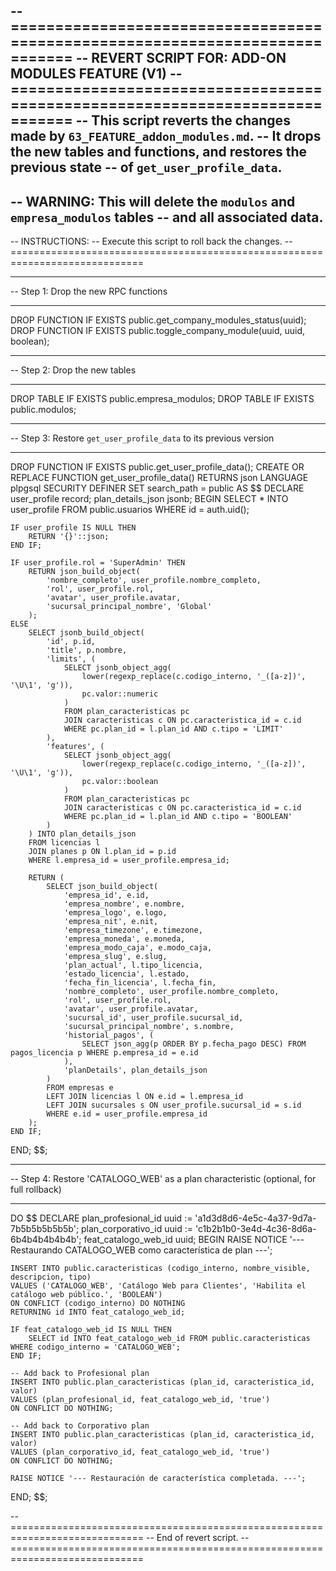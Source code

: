 -- =============================================================================
-- REVERT SCRIPT FOR: ADD-ON MODULES FEATURE (V1)
-- =============================================================================
-- This script reverts the changes made by `63_FEATURE_addon_modules.md`.
-- It drops the new tables and functions, and restores the previous state
-- of `get_user_profile_data`.
--
-- WARNING: This will delete the `modulos` and `empresa_modulos` tables
-- and all associated data.
--
-- INSTRUCTIONS:
-- Execute this script to roll back the changes.
-- =============================================================================

-- -----------------------------------------------------------------------------
-- Step 1: Drop the new RPC functions
-- -----------------------------------------------------------------------------
DROP FUNCTION IF EXISTS public.get_company_modules_status(uuid);
DROP FUNCTION IF EXISTS public.toggle_company_module(uuid, uuid, boolean);


-- -----------------------------------------------------------------------------
-- Step 2: Drop the new tables
-- -----------------------------------------------------------------------------
DROP TABLE IF EXISTS public.empresa_modulos;
DROP TABLE IF EXISTS public.modulos;


-- -----------------------------------------------------------------------------
-- Step 3: Restore `get_user_profile_data` to its previous version
-- -----------------------------------------------------------------------------
DROP FUNCTION IF EXISTS public.get_user_profile_data();
CREATE OR REPLACE FUNCTION get_user_profile_data()
RETURNS json
LANGUAGE plpgsql
SECURITY DEFINER
SET search_path = public
AS $$
DECLARE
    user_profile record;
    plan_details_json jsonb;
BEGIN
    SELECT * INTO user_profile FROM public.usuarios WHERE id = auth.uid();

    IF user_profile IS NULL THEN
        RETURN '{}'::json;
    END IF;
    
    IF user_profile.rol = 'SuperAdmin' THEN
        RETURN json_build_object(
            'nombre_completo', user_profile.nombre_completo,
            'rol', user_profile.rol,
            'avatar', user_profile.avatar,
            'sucursal_principal_nombre', 'Global'
        );
    ELSE
        SELECT jsonb_build_object(
            'id', p.id,
            'title', p.nombre,
            'limits', (
                SELECT jsonb_object_agg(
                    lower(regexp_replace(c.codigo_interno, '_([a-z])', '\U\1', 'g')),
                    pc.valor::numeric
                )
                FROM plan_caracteristicas pc
                JOIN caracteristicas c ON pc.caracteristica_id = c.id
                WHERE pc.plan_id = l.plan_id AND c.tipo = 'LIMIT'
            ),
            'features', (
                SELECT jsonb_object_agg(
                    lower(regexp_replace(c.codigo_interno, '_([a-z])', '\U\1', 'g')),
                    pc.valor::boolean
                )
                FROM plan_caracteristicas pc
                JOIN caracteristicas c ON pc.caracteristica_id = c.id
                WHERE pc.plan_id = l.plan_id AND c.tipo = 'BOOLEAN'
            )
        ) INTO plan_details_json
        FROM licencias l
        JOIN planes p ON l.plan_id = p.id
        WHERE l.empresa_id = user_profile.empresa_id;
        
        RETURN (
            SELECT json_build_object(
                'empresa_id', e.id,
                'empresa_nombre', e.nombre,
                'empresa_logo', e.logo,
                'empresa_nit', e.nit,
                'empresa_timezone', e.timezone,
                'empresa_moneda', e.moneda,
                'empresa_modo_caja', e.modo_caja,
                'empresa_slug', e.slug,
                'plan_actual', l.tipo_licencia,
                'estado_licencia', l.estado,
                'fecha_fin_licencia', l.fecha_fin,
                'nombre_completo', user_profile.nombre_completo,
                'rol', user_profile.rol,
                'avatar', user_profile.avatar,
                'sucursal_id', user_profile.sucursal_id,
                'sucursal_principal_nombre', s.nombre,
                'historial_pagos', (
                    SELECT json_agg(p ORDER BY p.fecha_pago DESC) FROM pagos_licencia p WHERE p.empresa_id = e.id
                ),
                'planDetails', plan_details_json
            )
            FROM empresas e
            LEFT JOIN licencias l ON e.id = l.empresa_id
            LEFT JOIN sucursales s ON user_profile.sucursal_id = s.id
            WHERE e.id = user_profile.empresa_id
        );
    END IF;
END;
$$;

-- -----------------------------------------------------------------------------
-- Step 4: Restore 'CATALOGO_WEB' as a plan characteristic (optional, for full rollback)
-- -----------------------------------------------------------------------------
DO $$
DECLARE
    plan_profesional_id uuid := 'a1d3d8d6-4e5c-4a37-9d7a-7b5b5b5b5b5b';
    plan_corporativo_id uuid := 'c1b2b1b0-3e4d-4c36-8d6a-6b4b4b4b4b4b';
    feat_catalogo_web_id uuid;
BEGIN
    RAISE NOTICE '--- Restaurando CATALOGO_WEB como característica de plan ---';

    INSERT INTO public.caracteristicas (codigo_interno, nombre_visible, descripcion, tipo)
    VALUES ('CATALOGO_WEB', 'Catálogo Web para Clientes', 'Habilita el catálogo web público.', 'BOOLEAN')
    ON CONFLICT (codigo_interno) DO NOTHING
    RETURNING id INTO feat_catalogo_web_id;

    IF feat_catalogo_web_id IS NULL THEN
        SELECT id INTO feat_catalogo_web_id FROM public.caracteristicas WHERE codigo_interno = 'CATALOGO_WEB';
    END IF;

    -- Add back to Profesional plan
    INSERT INTO public.plan_caracteristicas (plan_id, caracteristica_id, valor)
    VALUES (plan_profesional_id, feat_catalogo_web_id, 'true')
    ON CONFLICT DO NOTHING;

    -- Add back to Corporativo plan
    INSERT INTO public.plan_caracteristicas (plan_id, caracteristica_id, valor)
    VALUES (plan_corporativo_id, feat_catalogo_web_id, 'true')
    ON CONFLICT DO NOTHING;
    
    RAISE NOTICE '--- Restauración de característica completada. ---';
END;
$$;


-- =============================================================================
-- End of revert script.
-- =============================================================================